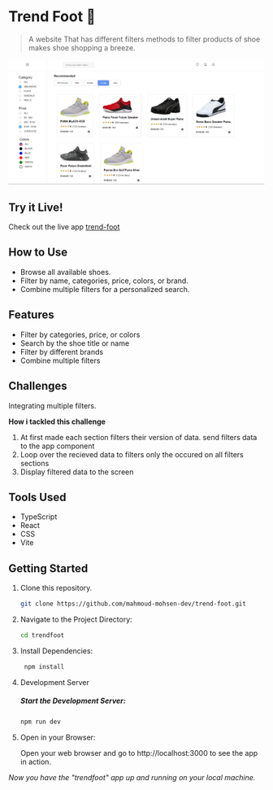 # Trend Foot 👟

> A website That has different filters methods to filter products of shoe makes shoe shopping a breeze.

<img src='./public/trendfoot-preview.png'></img>

## Try it Live!

Check out the live app [trend-foot](https://mahmoud-mohsen-dev.github.io/trend-foot/)

## How to Use

-   Browse all available shoes.
-   Filter by name, categories, price, colors, or brand.
-   Combine multiple filters for a personalized search.

## Features

-   Filter by categories, price, or colors
-   Search by the shoe title or name
-   Filter by different brands
-   Combine multiple filters

## Challenges

Integrating multiple filters.

**How i tackled this challenge**

1. At first made each section filters their version of data. send filters data to the app component
2. Loop over the recieved data to filters only the occured on all filters sections
3. Display filtered data to the screen

## Tools Used

-   TypeScript
-   React
-   CSS
-   Vite

## Getting Started

1. Clone this repository.

    ```bash
    git clone https://github.com/mahmoud-mohsen-dev/trend-foot.git
    ```

2. Navigate to the Project Directory:
    ```bash
    cd trendfoot
    ```
3. Install Dependencies:

    ```bash
     npm install
    ```

4. Development Server

    ##### Start the Development Server:

    ```bash
    npm run dev
    ```

5. Open in your Browser:

    Open your web browser and go to http://localhost:3000 to see the app in action.

_Now you have the "trendfoot" app up and running on your local machine._
